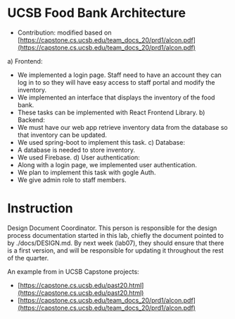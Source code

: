 # UCSB Food Bank Architecture 

- Contribution: modified based on [https://capstone.cs.ucsb.edu/team_docs_20/prd1/alcon.pdf](https://capstone.cs.ucsb.edu/team_docs_20/prd1/alcon.pdf)

a) Frontend:
- We implemented a login page. Staff need to have an account they can log in to so they will have easy access to staff portal and modify the inventory.
- We implemented an interface that displays the inventory of the food bank.
- These tasks can be implemented with React Frontend Library.
b) Backend:
- We must have our web app retrieve inventory data from the database so that inventory can be updated.
- We used spring-boot to implement this task.
c) Database:
- A database is needed to store inventory.
- We used Firebase.
d) User authentication:
- Along with a login page, we implemented user authentication.
- We plan to implement this task with gogle Auth.
- We give admin role to staff members.

# Instruction

Design Document Coordinator. This person is responsible for the design process documentation started in this lab, chiefly the document pointed to by ./docs/DESIGN.md. By next week (lab07), they should ensure that there is a first version, and will be responsible for updating it throughout the rest of the quarter.

An example from in UCSB Capstone projects:
- [https://capstone.cs.ucsb.edu/past20.html](https://capstone.cs.ucsb.edu/past20.html)
- [https://capstone.cs.ucsb.edu/team_docs_20/prd1/alcon.pdf](https://capstone.cs.ucsb.edu/team_docs_20/prd1/alcon.pdf)
